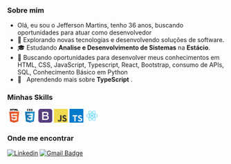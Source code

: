 

<h3>Sobre mim</h3>

-    Olá, eu sou o Jefferson Martins, tenho 36 anos, buscando oportunidades para atuar como desenvolvedor
- 🤔 Explorando novas tecnologias e desenvolvendo soluções de software.
- 🎓 Estudando **Analise e Desenvolvimento de Sistemas** na **Estácio**.
- 🔎 Buscando oportunidades para desenvolver meus conhecimentos em HTML, CSS, JavaScript, Typescript, React, Bootstrap, consumo de APIs, SQL, Conhecimento Básico em Python
- 🌱 &nbsp; Aprendendo mais sobre **TypeScript** .

<h3>Minhas Skills</h3>

<code><img height="32" src="https://raw.githubusercontent.com/github/explore/80688e429a7d4ef2fca1e82350fe8e3517d3494d/topics/html/html.png" alt="HTML5"/></code>
<code><img height="32" src="https://raw.githubusercontent.com/github/explore/80688e429a7d4ef2fca1e82350fe8e3517d3494d/topics/css/css.png" alt="CSS"/></code>
<code><img height="32" src="https://raw.githubusercontent.com/github/explore/80688e429a7d4ef2fca1e82350fe8e3517d3494d/topics/bootstrap/bootstrap.png" alt="Bootstrap"/></code>
<code><img height="32" src="https://raw.githubusercontent.com/github/explore/80688e429a7d4ef2fca1e82350fe8e3517d3494d/topics/javascript/javascript.png" alt="Javascript"/></code>
<code><img height="32" src="https://raw.githubusercontent.com/github/explore/80688e429a7d4ef2fca1e82350fe8e3517d3494d/topics/typescript/typescript.png" alt="Typescript"/></code>
<code><img height="32" src="https://raw.githubusercontent.com/github/explore/80688e429a7d4ef2fca1e82350fe8e3517d3494d/topics/react/react.png" alt="React"/></code>


<h3>Onde me encontrar</h3>

[![Linkedin](https://img.shields.io/badge/-Jefferson-blue?style=flat-square&logo=Linkedin&logoColor=white&link=https://www.linkedin.com/in/jefferson-martins-mendes/)](https://www.linkedin.com/in/jefferson-martins-mendes/)
[![Gmail Badge](https://img.shields.io/badge/-Jefferson-006bed?style=flat-square&logo=Gmail&logoColor=white&link=mailto:jeffersonmartinsmendes@gmail.com)](mailto:jeffersonmartinsmendes@gmail.com)


<!---
jeffmmartins/jeffmmartins is a ✨ special ✨ repository because its `README.md` (this file) appears on your GitHub profile.
You can click the Preview link to take a look at your changes.
--->



